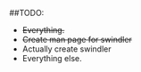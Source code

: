 ##TODO:
* ~~Everything.~~
* ~~Create man page for swindler~~
* Actually create swindler
* Everything else.
